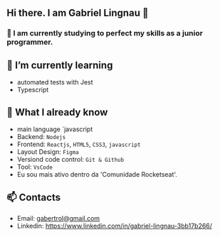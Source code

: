 ## Hi there. I am Gabriel Lingnau 👋

### 📝 I am currently studying to perfect my skills as a junior programmer.
## 🎉 I’m currently learning
- automated tests with Jest
- Typescript
## 🚀 What I already know
- main language `javascript
- Backend: `Nodejs`
- Frontend: `Reactjs`, `HTML5`, `CSS3`, `javascript`
- Layout Design: `Figma`
- Versiond code control: `Git & Github`
- Tool: `VsCode`
- Eu sou mais ativo dentro da 'Comunidade Rocketseat'.
## 📫 Contacts
- Email: gabertrol@gmail.com
- Linkedin: https://www.linkedin.com/in/gabriel-lingnau-3bb17b266/
